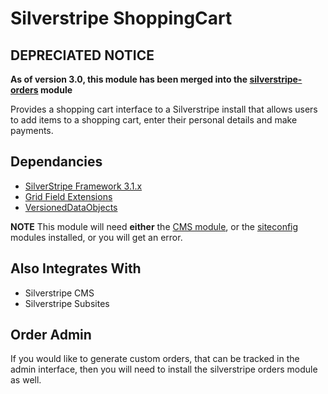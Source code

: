 Silverstripe ShoppingCart
=========================

## DEPRECIATED NOTICE

**As of version 3.0, this module has been merged into the [silverstripe-orders](https://github.com/i-lateral/silverstripe-orders) module**

Provides a shopping cart interface to a Silverstripe install that allows
users to add items to a shopping cart, enter their personal details and
make payments.

## Dependancies

* [SilverStripe Framework 3.1.x](https://github.com/silverstripe/silverstripe-framework)
* [Grid Field Extensions](https://github.com/ajshort/silverstripe-gridfieldextensions)
* [VersionedDataObjects](https://github.com/heyday/silverstripe-versioneddataobjects)

**NOTE** This module will need **either** the [CMS module](https://github.com/silverstripe/silverstripe-cms),
or the [siteconfig](https://github.com/i-lateral/silverstripe-siteconfig) modules installed, or you will get an error.

## Also Integrates With

* Silverstripe CMS
* Silverstripe Subsites

## Order Admin

If you would like to generate custom orders, that can be tracked in the
admin interface, then you will need to install the silverstripe orders
module as well.
